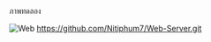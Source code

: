 ภาพทดลอง

![Web](https://github.com/user-attachments/assets/de735bdf-8ab1-40ba-a4ee-b774ae7ac86e)
https://github.com/Nitiphum7/Web-Server.git
